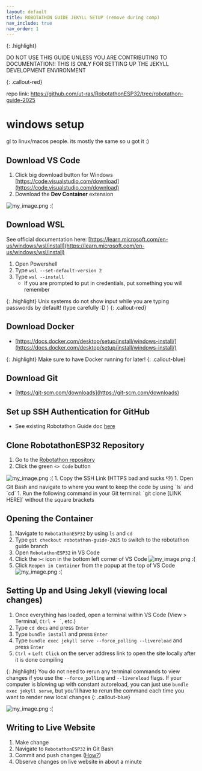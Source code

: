```yaml
---
layout: default
title: ROBOTATHON GUIDE JEKYLL SETUP (remove during comp)
nav_include: true
nav_order: 1
---
```


<!-- comment the front matter above when not in dev mode -->



{: .highlight}

DO NOT USE THIS GUIDE UNLESS YOU ARE CONTRIBUTING TO DOCUMENTATION!! THIS IS ONLY FOR SETTING UP THE JEKYLL DEVELOPMENT ENVIRONMENT

{: .callout-red}

repo link:
https://github.com/ut-ras/RobotathonESP32/tree/robotathon-guide-2025

# windows setup
gl to linux/macos people. its mostly the same so u got it :)

## Download VS Code 
1. Click big download button for Windows
[https://code.visualstudio.com/download](https://code.visualstudio.com/download)        
1. Download the **Dev Container** extension

<img src="{{ '/_assets/images/dev_container.png' | prepend: site.baseurl }}" alt="my_image.png :(">

## Download WSL
See official documentation here: [https://learn.microsoft.com/en-us/windows/wsl/install](https://learn.microsoft.com/en-us/windows/wsl/install)
1. Open Powershell
1. Type `wsl --set-default-version 2`
1. Type `wsl --install`
   - If you are prompted to put in credentials, put something you will remember

{: .highlight}
Unix systems do not show input while you are typing passwords by default! (type carefully :D ) 
{: .callout-red}

## Download Docker
-  [https://docs.docker.com/desktop/setup/install/windows-install/](https://docs.docker.com/desktop/setup/install/windows-install/)

{: .highlight}
Make sure to have Docker running for later!
{: .callout-blue}

## Download Git
- [https://git-scm.com/downloads](https://git-scm.com/downloads)

## Set up SSH Authentication for GitHub
- See existing Robotathon Guide doc [here](https://ut-ras.github.io/RobotathonESP32/getting-started/environment-setup/windows-setup#set-up-git-ssh-authentication)

## Clone RobotathonESP32 Repository 
1. Go to the [Robotathon repository](https://github.com/ut-ras/RobotathonESP32/tree/main)
1. Click the green `<> Code` button

<img src="{{ '/_assets/images/ssh_link_copy.png' | prepend: site.baseurl }}" alt="my_image.png :(">
1. Copy the SSH Link (HTTPS bad and sucks 👎)
1. Open Git Bash and navigate to where you want to keep the code by using `ls` and `cd`
1. Run the following command in your Git terminal: `git clone [LINK HERE]` without the square brackets


## Opening the Container
1. Navigate to `RobotathonESP32` by using `ls` and `cd`
1. Type `git checkout robotathon-guide-2025` to switch to the robotathon guide branch
1. Open `RobotathonESP32` in VS Code
1. Click the `><` icon in the bottom left corner of VS Code
      <img src="{{ '/_assets/images/the_vscode_thing.png' | prepend: site.baseurl }}" alt="my_image.png :(">
1. Click `Reopen in Container` from the popup at the top of VS Code
      <img src="{{ '/_assets/images/reopen.png' | prepend: site.baseurl }}" alt="my_image.png :(">

## Setting Up and Using Jekyll (viewing local changes)
1. Once everything has loaded, open a terminal within VS Code (View > Terminal, `Ctrl + ` `, etc.)
1. Type `cd docs` and press `Enter`
1. Type `bundle install` and press `Enter`
1. Type `bundle exec jekyll serve --force_polling --livereload` and press `Enter`
1. `Ctrl` + `Left Click` on the server address link to open the site locally after it is done compiling

{: .highlight}
You do not need to rerun any terminal commands to view changes if you use the `--force_polling` and `--livereload` flags. If your computer is blowing up with constant autoreload, you can just use `bundle exec jekyll serve`, but you'll have to rerun the command each time you want to render new local changes 
{: .callout-blue}

<img src="{{ '/_assets/images/server_link.png' | prepend: site.baseurl }}" alt="my_image.png :(">

## Writing to Live Website
1. Make change
1. Navigate to `RobotathonESP32` in Git Bash
1. Commit and push changes ([How?](https://ut-ras.github.io/RobotathonESP32/getting-started/git))
1. Observe changes on live website in about a minute